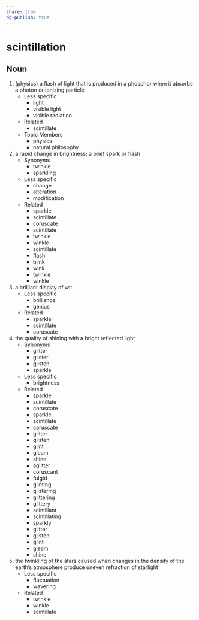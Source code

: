```yaml
---
share: true
dg-publish: true
---
```

# scintillation


## Noun

1. (physics) a flash of light that is produced in a phosphor when it absorbs a photon or ionizing particle
	- Less specific
		- light
		- visible light
		- visible radiation
	- Related
		- scintillate
	- Topic Members
		- physics
		- natural philosophy
2. a rapid change in brightness; a brief spark or flash
	- Synonyms
		- twinkle
		- sparkling
	- Less specific
		- change
		- alteration
		- modification
	- Related
		- sparkle
		- scintillate
		- coruscate
		- scintillate
		- twinkle
		- winkle
		- scintillate
		- flash
		- blink
		- wink
		- twinkle
		- winkle
3. a brilliant display of wit
	- Less specific
		- brilliance
		- genius
	- Related
		- sparkle
		- scintillate
		- coruscate
4. the quality of shining with a bright reflected light
	- Synonyms
		- glitter
		- glister
		- glisten
		- sparkle
	- Less specific
		- brightness
	- Related
		- sparkle
		- scintillate
		- coruscate
		- sparkle
		- scintillate
		- coruscate
		- glitter
		- glisten
		- glint
		- gleam
		- shine
		- aglitter
		- coruscant
		- fulgid
		- glinting
		- glistering
		- glittering
		- glittery
		- scintillant
		- scintillating
		- sparkly
		- glitter
		- glisten
		- glint
		- gleam
		- shine
5. the twinkling of the stars caused when changes in the density of the earth’s atmosphere produce uneven refraction of starlight
	- Less specific
		- fluctuation
		- wavering
	- Related
		- twinkle
		- winkle
		- scintillate

